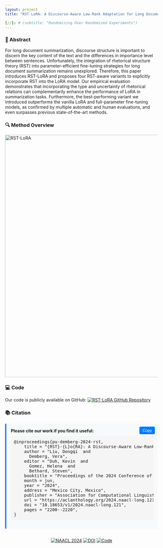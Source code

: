 ```yaml
---
layout: project
title: "RST-LoRA: A Discourse-Aware Low-Rank Adaptation for Long Document Abstractive Summarization"

[//]: # (subtitle: "Randomizing Over Randomized Experiments")
---
```


<script src="https://cdn.mathjax.org/mathjax/latest/MathJax.js?config=TeX-AMS-MML_HTMLorMML" type="text/javascript"></script>

### 📄 Abstract

For long document summarization, discourse structure is important to discern the key content of the text and the differences in importance level between sentences. Unfortunately, the integration of rhetorical structure theory (RST) into parameter-efficient fine-tuning strategies for long document summarization remains unexplored. Therefore, this paper introduces RST-LoRA and proposes four RST-aware variants to explicitly incorporate RST into the LoRA model. Our empirical evaluation demonstrates that incorporating the type and uncertainty of rhetorical relations can complementarily enhance the performance of LoRA in summarization tasks. Furthermore, the best-performing variant we introduced outperforms the vanilla LoRA and full-parameter fine-tuning models, as confirmed by multiple automatic and human evaluations, and even surpasses previous state-of-the-art methods.

### 🔍 Method Overview

<div style="display: flex; justify-content: center;">
    <img src="../assets/publications/NAACL2024/RST-LoRA.png" alt="RST-LoRA" style="max-width:100%; width:800px;">
</div>

### 💻 Code

Our code is publicly available on GitHub: [<img src="https://img.shields.io/badge/GitHub-RST--LoRA-blue?logo=github" alt="RST-LoRA GitHub Repository">](https://github.com/dongqi-me/RST_LoRA)

### 📚 Citation

<div class="citation-container" style="background-color: #f8f9fa; border-left: 4px solid #007bff; padding: 15px; border-radius: 4px; margin: 20px 0; position: relative;">
<strong>Please cite our work if you find it useful:</strong>
<button onclick="copyToClipboard('rstlora-citation')" style="position: absolute; top: 10px; right: 10px; background: #007bff; color: white; border: none; border-radius: 4px; padding: 5px 10px; cursor: pointer;">Copy</button>

<pre id="rstlora-citation" style="background-color: #f5f5f5; padding: 10px; overflow-x: auto; margin-top: 10px;">
@inproceedings{pu-demberg-2024-rst,
    title = "{RST}-{L}o{RA}: A Discourse-Aware Low-Rank Adaptation for Long Document Abstractive Summarization",
    author = "Liu, Dongqi  and
      Demberg, Vera",
    editor = "Duh, Kevin  and
      Gomez, Helena  and
      Bethard, Steven",
    booktitle = "Proceedings of the 2024 Conference of the North American Chapter of the Association for Computational Linguistics: Human Language Technologies (Volume 1: Long Papers)",
    month = jun,
    year = "2024",
    address = "Mexico City, Mexico",
    publisher = "Association for Computational Linguistics",
    url = "https://aclanthology.org/2024.naacl-long.121",
    doi = "10.18653/v1/2024.naacl-long.121",
    pages = "2200--2220",
}
</pre>
</div>

<script>
function copyToClipboard(elementId) {
  var text = document.getElementById(elementId).textContent;
  navigator.clipboard.writeText(text).then(function() {
    var button = event.target;
    var originalText = button.textContent;
    button.textContent = 'Copied!';
    setTimeout(function() {
      button.textContent = originalText;
    }, 2000);
  });
}
</script>

<div style="text-align: center; margin-top: 30px;">
    <a href="https://aclanthology.org/2024.naacl-long.121" target="_blank"><img src="https://img.shields.io/badge/NAACL-2024-blue" alt="NAACL 2024"></a>
    <a href="https://doi.org/10.18653/v1/2024.naacl-long.121" target="_blank"><img src="https://img.shields.io/badge/DOI-10.18653%2Fv1%2F2024.naacl--long.121-orange" alt="DOI"></a>
    <a href="https://github.com/dongqi-me/RST_LoRA" target="_blank"><img src="https://img.shields.io/badge/Code-Available-green?logo=github" alt="Code"></a>
</div>

